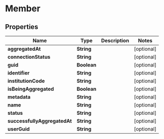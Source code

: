 
# Member

## Properties
Name | Type | Description | Notes
------------ | ------------- | ------------- | -------------
**aggregatedAt** | **String** |  |  [optional]
**connectionStatus** | **String** |  |  [optional]
**guid** | **Boolean** |  |  [optional]
**identifier** | **String** |  |  [optional]
**institutionCode** | **String** |  |  [optional]
**isBeingAggregated** | **Boolean** |  |  [optional]
**metadata** | **String** |  |  [optional]
**name** | **String** |  |  [optional]
**status** | **String** |  |  [optional]
**successfullyAggregatedAt** | **String** |  |  [optional]
**userGuid** | **String** |  |  [optional]



